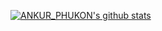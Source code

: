 [![ANKUR_PHUKON's github stats](https://github-readme-stats.vercel.app/api?username=qubitankur)](https://github.com/qubitankur)